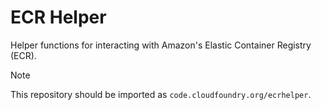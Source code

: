 # ECR Helper

Helper functions for interacting with Amazon's Elastic Container Registry
(ECR).

> [!NOTE]
>
> This repository should be imported as `code.cloudfoundry.org/ecrhelper`.
